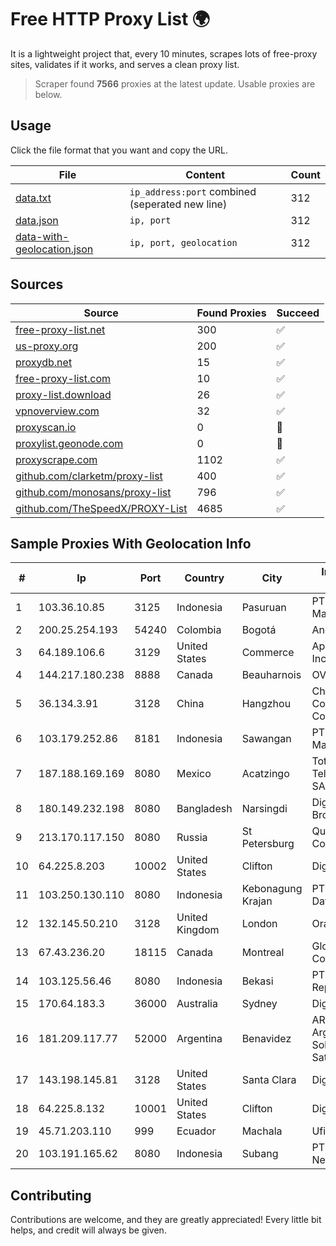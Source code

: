 
# Free HTTP Proxy List 🌍

It is a lightweight project that, every 10 minutes, scrapes lots of free-proxy sites, validates if it works, and serves a clean proxy list.


> Scraper found **7566** proxies at the latest update. Usable proxies are below.

## Usage

Click the file format that you want and copy the URL.


|File|Content|Count|
|----|-------|-----|
|[data.txt](https://raw.githubusercontent.com/themiralay/Proxy-List-World/master/data.txt)|`ip_address:port` combined (seperated new line)|312|
|[data.json](https://raw.githubusercontent.com/themiralay/Proxy-List-World/master/data.json)|`ip, port`|312|
|[data-with-geolocation.json](https://raw.githubusercontent.com/themiralay/Proxy-List-World/master/data-with-geolocation.json)|`ip, port, geolocation`|312|

## Sources

|Source|Found Proxies|Succeed|
|------|-------------|-------|
|[free-proxy-list.net](https://free-proxy-list.net)|300|✅|
|[us-proxy.org](https://www.us-proxy.org)|200|✅|
|[proxydb.net](http://proxydb.net)|15|✅|
|[free-proxy-list.com](https://free-proxy-list.com/?page=&port=&type%5B%5D=http&type%5B%5D=https&up_time=0&search=Search)|10|✅|
|[proxy-list.download](https://www.proxy-list.download/HTTP)|26|✅|
|[vpnoverview.com](https://vpnoverview.com/privacy/anonymous-browsing/free-proxy-servers)|32|✅|
|[proxyscan.io](https://www.proxyscan.io)|0|🚫|
|[proxylist.geonode.com](https://proxylist.geonode.com/api/proxy-list?limit=300&page=1&sort_by=lastChecked&sort_type=desc&protocols=http,https)|0|🚫|
|[proxyscrape.com](https://api.proxyscrape.com/v2/?request=displayproxies&protocol=http&timeout=10000&country=all&ssl=all&anonymity=all)|1102|✅|
|[github.com/clarketm/proxy-list](https://raw.githubusercontent.com/clarketm/proxy-list/master/proxy-list-raw.txt)|400|✅|
|[github.com/monosans/proxy-list](https://raw.githubusercontent.com/monosans/proxy-list/main/proxies/http.txt)|796|✅|
|[github.com/TheSpeedX/PROXY-List](https://raw.githubusercontent.com/TheSpeedX/PROXY-List/master/http.txt)|4685|✅|


## Sample Proxies With Geolocation Info

|#|Ip|Port|Country|City|Internet Service Provider|
|-|--|----|-------|----|-------------------------|
|1|103.36.10.85|3125|Indonesia|Pasuruan|PT Awinet Global Mandiri|
|2|200.25.254.193|54240|Colombia|Bogotá|Andinet ON Line|
|3|64.189.106.6|3129|United States|Commerce|Apogee Telecom Inc.|
|4|144.217.180.238|8888|Canada|Beauharnois|OVH SAS|
|5|36.134.3.91|3128|China|Hangzhou|China Mobile Communications Corporation|
|6|103.179.252.86|8181|Indonesia|Sawangan|PT Pusaka Kreasi Mandiri|
|7|187.188.169.169|8080|Mexico|Acatzingo|Total Play Telecomunicaciones SA De CV|
|8|180.149.232.198|8080|Bangladesh|Narsingdi|Digi Jadoo Broadband Ltd|
|9|213.170.117.150|8080|Russia|St Petersburg|Quantum Communications|
|10|64.225.8.203|10002|United States|Clifton|DigitalOcean, LLC|
|11|103.250.130.110|8080|Indonesia|Kebonagung Krajan|PT Jawara Lintas Data Nusantara|
|12|132.145.50.210|3128|United Kingdom|London|Oracle Corporation|
|13|67.43.236.20|18115|Canada|Montreal|GloboTech Communications|
|14|103.125.56.46|8080|Indonesia|Bekasi|PT. Eka Mas Republik|
|15|170.64.183.3|36000|Australia|Sydney|DigitalOcean, LLC|
|16|181.209.117.77|52000|Argentina|Benavidez|ARSAT - Empresa Argentina de Soluciones Satelitales S.A|
|17|143.198.145.81|3128|United States|Santa Clara|DigitalOcean, LLC|
|18|64.225.8.132|10001|United States|Clifton|DigitalOcean, LLC|
|19|45.71.203.110|999|Ecuador|Machala|Ufinet Panama S.A.|
|20|103.191.165.62|8080|Indonesia|Subang|PT Sakti Wijaya Network|



## Contributing

Contributions are welcome, and they are greatly appreciated! Every
little bit helps, and credit will always be given.

